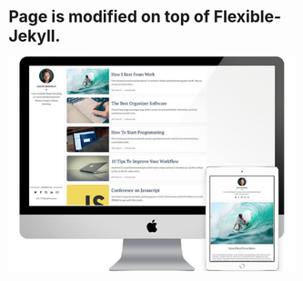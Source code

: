 # Page is modified on top of Flexible-Jekyll.

![](https://github.com/artemsheludko/flexible-jekyll/blob/master/assets/img/promo-img.jpg?raw=true)
